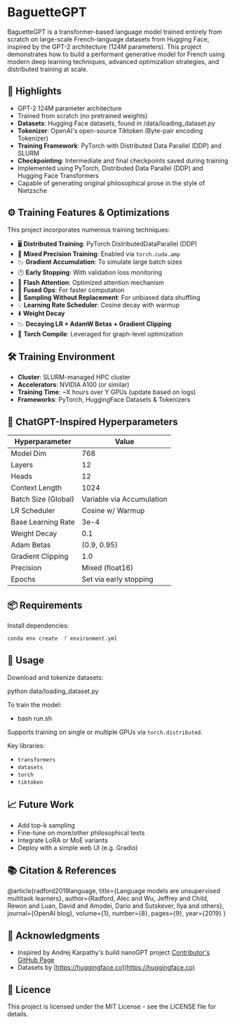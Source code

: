 # BaguetteGPT

BaguetteGPT is a transformer-based language model trained entirely from scratch on large-scale French-language datasets from Hugging Face, inspired by the GPT-2 architecture (124M parameters). This project demonstrates how to build a performant generative model for French using modern deep learning techniques, advanced optimization strategies, and distributed training at scale.

## 📜 Highlights

- GPT-2 124M parameter architecture  
- Trained from scratch (no pretrained weights)  
- **Datasets**: Hugging Face datasets, found in /data/loading_dataset.py 
- **Tokenizer**: OpenAI's open-source Tiktoken (Byte-pair encoding Tokenizer)
- **Training Framework**: PyTorch with Distributed Data Parallel (DDP) and SLURM
- **Checkpointing**: Intermediate and final checkpoints saved during training
- Implemented using PyTorch, Distributed Data Parallel (DDP) and Hugging Face Transformers  
- Capable of generating original philosophical prose in the style of Nietzsche  


## ⚙️ Training Features & Optimizations

This project incorporates numerous training techniques:

- 🖥 **Distributed Training**: PyTorch DistributedDataParallel (DDP)
- 🧠 **Mixed Precision Training**: Enabled via `torch.cuda.amp`
- 📉 **Gradient Accumulation**: To simulate large batch sizes
- 🕐 **Early Stopping**: With validation loss monitoring
- 🚀 **Flash Attention**: Optimized attention mechanism
- 🎯 **Fused Ops**: For faster computation
- 🔁 **Sampling Without Replacement**: For unbiased data shuffling
- 💡 **Learning Rate Scheduler**: Cosine decay with warmup
- ⬇️ **Weight Decay**
- 📉 **Decaying LR + AdamW Betas + Gradient Clipping**
- 💾 **Torch Compile**: Leveraged for graph-level optimization


## 🛠 Training Environment

- **Cluster**: SLURM-managed HPC cluster
- **Accelerators**: NVIDIA A100 (or similar)
- **Training Time**: ~X hours over Y GPUs (update based on logs)
- **Frameworks**: PyTorch, HuggingFace Datasets & Tokenizers
  

## 📜 ChatGPT-Inspired Hyperparameters

| Hyperparameter        | Value                       |
|-----------------------|-----------------------------|
| Model Dim             | 768                         |
| Layers                | 12                          |
| Heads                 | 12                          |
| Context Length        | 1024                        |
| Batch Size (Global)   | Variable via Accumulation   |
| LR Scheduler          | Cosine w/ Warmup            |
| Base Learning Rate    | 3e-4                        |
| Weight Decay          | 0.1                         |
| Adam Betas            | (0.9, 0.95)                 |
| Gradient Clipping     | 1.0                         |
| Precision             | Mixed (float16)             |
| Epochs                | Set via early stopping      |

## 📦 Requirements

Install dependencies:

```bash
conda env create -f environment.yml
```

## 🚀 Usage

Download and tokenize datasets: 

python data/loading_dataset.py

To train the model:

  - bash run.sh

Supports training on single or multiple GPUs via `torch.distributed`.

Key libraries:
- `transformers`
- `datasets`
- `torch`
- `tiktoken`

## 📈 Future Work

- Add top-k sampling  
- Fine-tune on more/other philosophical texts  
- Integrate LoRA or MoE variants  
- Deploy with a simple web UI (e.g. Gradio)  

## 📚 Citation & References

@article{radford2019language,
  title={Language models are unsupervised multitask learners},
  author={Radford, Alec and Wu, Jeffrey and Child, Rewon and Luan, David and Amodei, Dario and Sutskever, Ilya and others},
  journal={OpenAI blog},
  volume={1},
  number={8},
  pages={9},
  year={2019}
}

## 🤝 Acknowledgments

- Inspired by Andrej Karpathy's build nanoGPT project [Contributor's GitHub Page](https://github.com/karpathy/build-nanogpt.git) 
- Datasets by [https://huggingface.co](https://huggingface.co)

## 📖 Licence 

This project is licensed under the MIT License - see the LICENSE file for details.



